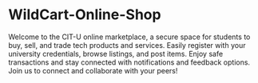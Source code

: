 # WildCart-Online-Shop
Welcome to the CIT-U online marketplace, a secure space for students to buy, sell, and trade tech products and services. Easily register with your university credentials, browse listings, and post items. Enjoy safe transactions and stay connected with notifications and feedback options. Join us to connect and collaborate with your peers!

